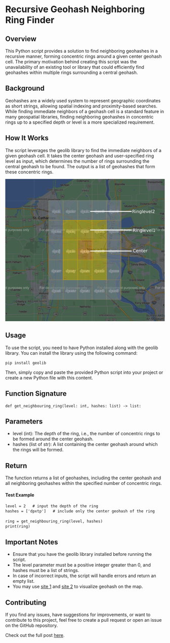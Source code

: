 # Recursive Geohash Neighboring Ring Finder

## Overview

This Python script provides a solution to find neighboring geohashes in a recursive manner, forming concentric rings around a given center geohash cell. The primary motivation behind creating this script was the unavailability of an existing tool or library that could efficiently find geohashes within multiple rings surrounding a central geohash.

## Background
Geohashes are a widely used system to represent geographic coordinates as short strings, allowing spatial indexing and proximity-based searches. While finding immediate neighbors of a geohash cell is a standard feature in many geospatial libraries, finding neighboring geohashes in concentric rings up to a specified depth or level is a more specialized requirement.

## How It Works
The script leverages the geolib library to find the immediate neighbors of a given geohash cell. It takes the center geohash and user-specified ring level as input, which determines the number of rings surrounding the central geohash to be found. The output is a list of geohashes that form these concentric rings.

![Recursive Geohash Neighboring Ring Finder](geohash_map.svg)

## Usage
To use the script, you need to have Python installed along with the geolib library. You can install the library using the following command:
```
pip install geolib
```
Then, simply copy and paste the provided Python script into your project or create a new Python file with this content.

## Function Signature

```
def get_neighbouring_ring(level: int, hashes: list) -> list:
```

## Parameters
- level (int): The depth of the ring, i.e., the number of concentric rings to be formed around the center geohash.
- hashes (list of str): A list containing the center geohash around which the rings will be formed.

## Return
The function returns a list of geohashes, including the center geohash and all neighboring geohashes within the specified number of concentric rings.

#### Test Example
```
level = 2   # input the depth of the ring
hashes = ['dpxtp']   # include only the center geohash of the ring

ring = get_neighbouring_ring(level, hashes)
print(ring)
```

## Important Notes
- Ensure that you have the geolib library installed before running the script.
- The level parameter must be a positive integer greater than 0, and hashes must be a list of strings.
- In case of incorrect inputs, the script will handle errors and return an empty list.
- You may use [site 1](https://bhargavchippada.github.io/mapviz) and [site 2](https://geohash.softeng.co/) to visualize geohash on the map.

## Contributing
If you find any issues, have suggestions for improvements, or want to contribute to this project, feel free to create a pull request or open an issue on the GitHub repository.

Check out the full post [here](https://iash.dev/posts/recursive-geohash-neighboring-ring-finder/).